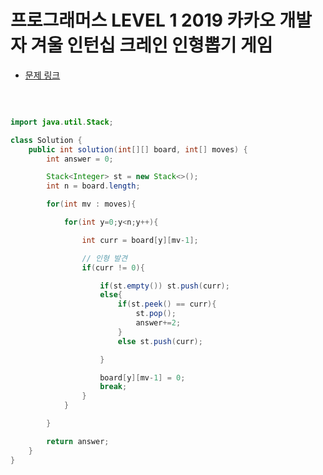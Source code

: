 # 프로그래머스 LEVEL 1 2019 카카오 개발자 겨울 인턴십 크레인 인형뽑기 게임

- [문제 링크](https://programmers.co.kr/learn/courses/30/lessons/64061?language=java)

</br>

```java

import java.util.Stack;

class Solution {
    public int solution(int[][] board, int[] moves) {
        int answer = 0;

        Stack<Integer> st = new Stack<>();
        int n = board.length;

        for(int mv : moves){

            for(int y=0;y<n;y++){

                int curr = board[y][mv-1];

                // 인형 발견
                if(curr != 0){

                    if(st.empty()) st.push(curr);
                    else{
                        if(st.peek() == curr){
                            st.pop();
                            answer+=2;
                        }
                        else st.push(curr);

                    }

                    board[y][mv-1] = 0;
                    break;
                }
            }

        }

        return answer;
    }
}

```
